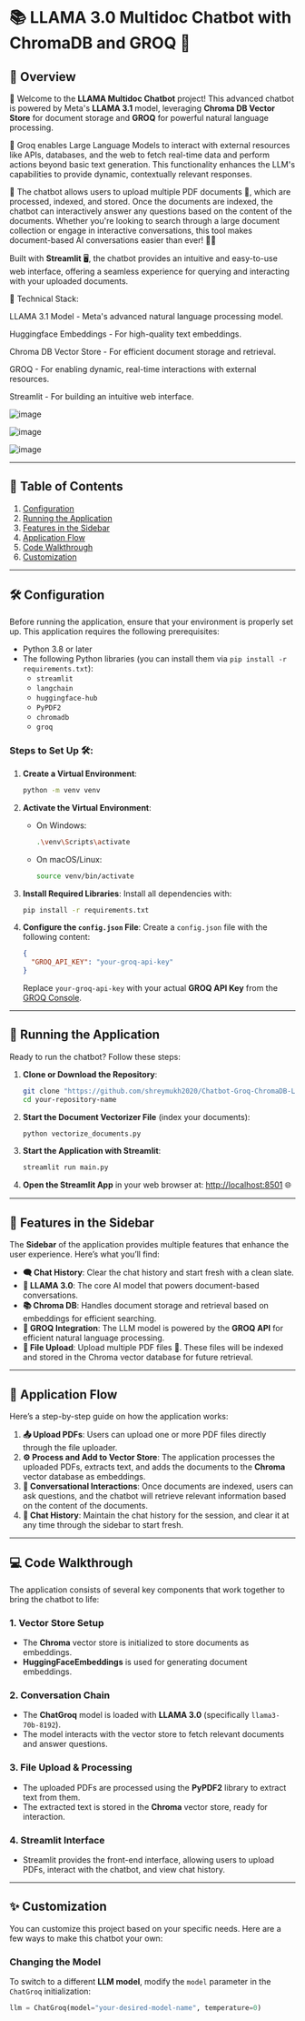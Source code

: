 # 📚 LLAMA 3.0 Multidoc Chatbot with ChromaDB and GROQ 🤖

## 💬 Overview 

🚀 Welcome to the **LLAMA Multidoc Chatbot** project! This advanced chatbot is powered by Meta's **LLAMA 3.1** model, leveraging **Chroma DB Vector Store** for document storage and **GROQ** for powerful natural language processing. 

🚀 Groq enables Large Language Models to interact with external resources like APIs, databases, and the web to fetch real-time data and perform actions beyond basic text generation. This functionality enhances the LLM's capabilities to provide dynamic, contextually relevant responses.

🚀 The chatbot allows users to upload multiple PDF documents 📄, which are processed, indexed, and stored. Once the documents are indexed, the chatbot can interactively answer any questions based on the content of the documents. Whether you're looking to search through a large document collection or engage in interactive conversations, this tool makes document-based AI conversations easier than ever! 🧠💬

Built with **Streamlit** 🖥️, the chatbot provides an intuitive and easy-to-use web interface, offering a seamless experience for querying and interacting with your uploaded documents.

🤖 Technical Stack:

LLAMA 3.1 Model - Meta's advanced natural language processing model.

Huggingface Embeddings - For high-quality text embeddings.

Chroma DB Vector Store - For efficient document storage and retrieval.

GROQ - For enabling dynamic, real-time interactions with external resources.

Streamlit - For building an intuitive web interface.


![image](https://github.com/shreymukh2020/Chatbot-Groq-ChromaDB-LLAMA3.1/blob/main/App_screenshot1.png)

![image](https://github.com/shreymukh2020/Chatbot-Groq-ChromaDB-LLAMA3.1/blob/main/App_screenshot2.png)

![image](https://github.com/shreymukh2020/Chatbot-Groq-ChromaDB-LLAMA3.1/blob/main/App_screenshot3.png)

---

## 📝 Table of Contents

1. [Configuration](#configuration) 
2. [Running the Application](#running-the-application) 
3. [Features in the Sidebar](#features-in-the-sidebar) 
4. [Application Flow](#application-flow) 
5. [Code Walkthrough](#code-walkthrough) 
6. [Customization](#customization) 

---

## 🛠️ Configuration

Before running the application, ensure that your environment is properly set up. This application requires the following prerequisites:

- Python 3.8 or later 
- The following Python libraries (you can install them via `pip install -r requirements.txt`):
  - `streamlit` 
  - `langchain` 
  - `huggingface-hub` 
  - `PyPDF2` 
  - `chromadb` 
  - `groq` 

### Steps to Set Up 🛠️:

1. **Create a Virtual Environment**:
    ```bash
    python -m venv venv
    ```

2. **Activate the Virtual Environment**:
    - On Windows:
      ```bash
      .\venv\Scripts\activate
      ```
    - On macOS/Linux:
      ```bash
      source venv/bin/activate
      ```

3. **Install Required Libraries**:
    Install all dependencies with:
    ```bash
    pip install -r requirements.txt
    ```

4. **Configure the `config.json` File**:
    Create a `config.json` file with the following content:
    ```json
    {
      "GROQ_API_KEY": "your-groq-api-key"
    }
    ```
    Replace `your-groq-api-key` with your actual **GROQ API Key** from the [GROQ Console](https://console.groq.com).

---

## 🚀 Running the Application

Ready to run the chatbot? Follow these steps:

1. **Clone or Download the Repository**:
    ```bash
    git clone "https://github.com/shreymukh2020/Chatbot-Groq-ChromaDB-LLAMA3.1.git"
    cd your-repository-name
    ```

2. **Start the Document Vectorizer File** (index your documents):
    ```bash
    python vectorize_documents.py
    ```

3. **Start the Application with Streamlit**:
    ```bash
    streamlit run main.py
    ```

4. **Open the Streamlit App** in your web browser at:
    [http://localhost:8501](http://localhost:8501) 🌐

---

## 🔧 Features in the Sidebar

The **Sidebar** of the application provides multiple features that enhance the user experience. Here’s what you’ll find:

- **🗨️ Chat History**: Clear the chat history and start fresh with a clean slate.
- **🤖 LLAMA 3.0**: The core AI model that powers document-based conversations.
- **📚 Chroma DB**: Handles document storage and retrieval based on embeddings for efficient searching.
- **🧠 GROQ Integration**: The LLM model is powered by the **GROQ API** for efficient natural language processing.
- **📂 File Upload**: Upload multiple PDF files 📄. These files will be indexed and stored in the Chroma vector database for future retrieval.

---

## 🔄 Application Flow

Here’s a step-by-step guide on how the application works:

1. **📤 Upload PDFs**: Users can upload one or more PDF files directly through the file uploader.
2. **⚙️ Process and Add to Vector Store**: The application processes the uploaded PDFs, extracts text, and adds the documents to the **Chroma** vector database as embeddings.
3. **💬 Conversational Interactions**: Once documents are indexed, users can ask questions, and the chatbot will retrieve relevant information based on the content of the documents.
4. **🧹 Chat History**: Maintain the chat history for the session, and clear it at any time through the sidebar to start fresh.

---

## 💻 Code Walkthrough

The application consists of several key components that work together to bring the chatbot to life:

### 1. **Vector Store Setup** 
   - The **Chroma** vector store is initialized to store documents as embeddings.
   - **HuggingFaceEmbeddings** is used for generating document embeddings.

### 2. **Conversation Chain** 
   - The **ChatGroq** model is loaded with **LLAMA 3.0** (specifically `llama3-70b-8192`).
   - The model interacts with the vector store to fetch relevant documents and answer questions.

### 3. **File Upload & Processing** 
   - The uploaded PDFs are processed using the **PyPDF2** library to extract text from them.
   - The extracted text is stored in the **Chroma** vector store, ready for interaction.

### 4. **Streamlit Interface** 
   - Streamlit provides the front-end interface, allowing users to upload PDFs, interact with the chatbot, and view chat history.

---

## ✨ Customization

You can customize this project based on your specific needs. Here are a few ways to make this chatbot your own:

### Changing the Model 

To switch to a different **LLM model**, modify the `model` parameter in the `ChatGroq` initialization:

```python
llm = ChatGroq(model="your-desired-model-name", temperature=0)
